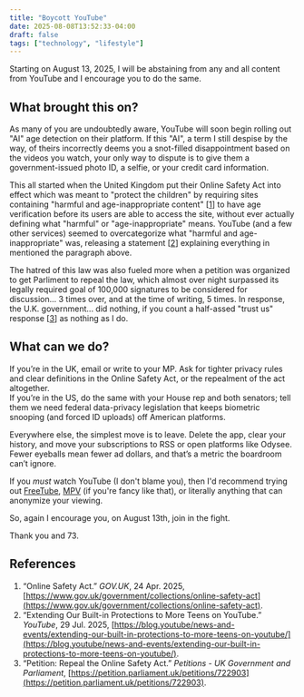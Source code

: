 ```yaml
---
title: "Boycott YouTube"
date: 2025-08-08T13:52:33-04:00
draft: false
tags: ["technology", "lifestyle"]
---
```


Starting on August 13, 2025, I will be abstaining from any and all content from YouTube and I encourage you to do the same.

## What brought this on?

As many of you are undoubtedly aware, YouTube will soon begin rolling out "AI" age detection on their platform. If this "AI", a term I still despise by the way, of theirs incorrectly deems you a snot-filled disappointment based on the videos you watch, your only way to dispute is to give them a government-issued photo ID, a selfie, or your credit card information.

This all started when the United Kingdom put their Online Safety Act into effect which was meant to "protect the children" by requiring sites containing "harmful and age-inappropriate content" [[1](https://www.gov.uk/government/collections/online-safety-act)] to have age verification before its users are able to access the site, without ever actually defining what "harmful" or "age-inappropriate" means. YouTube (and a few other services) seemed to overcategorize what "harmful and age-inappropriate" was, releasing a statement [[2](https://blog.youtube/news-and-events/extending-our-built-in-protections-to-more-teens-on-youtube/)] explaining everything in mentioned the paragraph above.

The hatred of this law was also fueled more when a petition was organized to get Parliment to repeal the law, which almost over night surpassed its legally required goal of 100,000 signatures to be considered for discussion... 3 times over, and at the time of writing, 5 times. In response, the U.K. government... did nothing, if you count a half-assed "trust us" response [[3](https://petition.parliament.uk/petitions/722903)] as nothing as I do.

## What can we do?

If you’re in the UK, email or write to your MP. Ask for tighter privacy rules and clear definitions in the Online Safety Act, or the repealment of the act altogether.  
If you’re in the US, do the same with your House rep and both senators; tell them we need federal data-privacy legislation that keeps biometric snooping (and forced ID uploads) off American platforms.

Everywhere else, the simplest move is to leave. Delete the app, clear your history, and move your subscriptions to RSS or open platforms like Odysee. Fewer eyeballs mean fewer ad dollars, and that’s a metric the boardroom can’t ignore.

If you *must* watch YouTube (I don't blame you), then I'd recommend trying out [FreeTube](https://freetubeapp.io/), [MPV](https://mpv.io/) (if you're fancy like that), or literally anything that can anonymize your viewing.

So, again I encourage you, on August 13th, join in the fight.

Thank you and 73.

## References

1. “Online Safety Act.” *GOV.UK*, 24 Apr. 2025, [https://www.gov.uk/government/collections/online-safety-act](https://www.gov.uk/government/collections/online-safety-act).
2. “Extending Our Built-in Protections to More Teens on YouTube.” *YouTube*, 29 Jul. 2025, [https://blog.youtube/news-and-events/extending-our-built-in-protections-to-more-teens-on-youtube/](https://blog.youtube/news-and-events/extending-our-built-in-protections-to-more-teens-on-youtube/).
3. “Petition: Repeal the Online Safety Act.” *Petitions - UK Government and Parliament*, [https://petition.parliament.uk/petitions/722903](https://petition.parliament.uk/petitions/722903).
